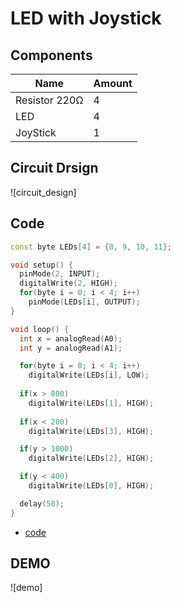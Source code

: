 # LED with Joystick

## Components
|Name|Amount|
|-|-|
|Resistor 220Ω|4|
|LED|4|
|JoyStick|1|

## Circuit Drsign
![circuit_design]

## Code
```C++
const byte LEDs[4] = {8, 9, 10, 11};

void setup() {
  pinMode(2, INPUT);
  digitalWrite(2, HIGH);
  for(byte i = 0; i < 4; i++)
    pinMode(LEDs[i], OUTPUT);
}

void loop() {
  int x = analogRead(A0);
  int y = analogRead(A1);

  for(byte i = 0; i < 4; i++)
    digitalWrite(LEDs[i], LOW);
  
  if(x > 800)
    digitalWrite(LEDs[1], HIGH);
   
  if(x < 200)
    digitalWrite(LEDs[3], HIGH);

  if(y > 1000)
    digitalWrite(LEDs[2], HIGH);

  if(y < 400)
    digitalWrite(LEDs[0], HIGH);

  delay(50);
}
```
* [code](008.ino)

## DEMO
![demo]
